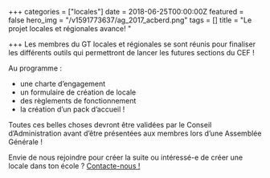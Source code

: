 +++
categories = ["locales"]
date = 2018-06-25T00:00:00Z
featured = false
hero_img = "/v1591773637/ag_2017_acberd.png"
tags = []
title = "Le projet locales et régionales avance! "

+++
Les membres du GT locales et régionales se sont réunis pour finaliser les différents outils qui permettront de lancer les futures sections du CEF !

Au programme : 

* une charte d’engagement
* un formulaire de création de locale
* des règlements de fonctionnement
* la création d’un pack d’accueil !

  
Toutes ces belles choses devront être validées par le Conseil d’Administration avant d’être présentées aux membres lors d’une Assemblée Générale !   
  
Envie de nous rejoindre pour créer la suite ou intéressé-e de créer une locale dans ton école ? [Contacte-nous !](/contact/)